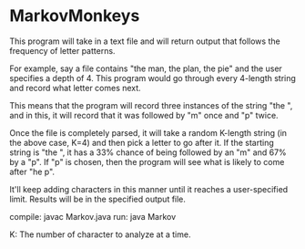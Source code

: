 # MarkovMonkeys

This program will take in a text file and will return output that follows the 
frequency of letter patterns.

For example, say a file contains "the man, the plan, the pie" and the user specifies a depth of 4. 
This program would go through every 4-length string and record what letter comes next. 

This means that the program will record three instances of the string "the ", and in this, it will 
record that it was followed by "m" once and "p" twice.

Once the file is completely parsed, it will take a random K-length string (in the above case, K=4) 
and then pick a letter to go after it. If the starting string is "the ", it has a 33% chance of being 
followed by an "m" and 67% by a "p". If "p" is chosen, then the program will see what is likely to come 
after "he p".

It'll keep adding characters in this manner until it reaches a user-specified limit. Results will be 
in the specified output file.

compile: javac Markov.java
run: java Markov <K> <length of output> <src text file> <output file>

K: The number of character to analyze at a time.
